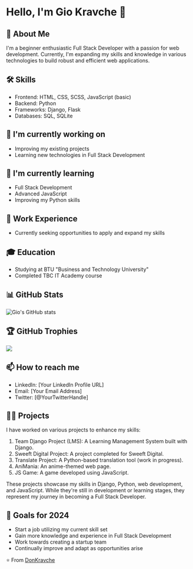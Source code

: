 # Hello, I'm Gio Kravche 👋

## 🚀 About Me
I'm a beginner enthusiastic Full Stack Developer with a passion for web development. Currently, I'm expanding my skills and knowledge in various technologies to build robust and efficient web applications.

## 🛠 Skills
- Frontend: HTML, CSS, SCSS, JavaScript (basic)
- Backend: Python
- Frameworks: Django, Flask
- Databases: SQL, SQLite

## 🔭 I'm currently working on
- Improving my existing projects
- Learning new technologies in Full Stack Development

## 🌱 I'm currently learning
- Full Stack Development
- Advanced JavaScript
- Improving my Python skills

## 💼 Work Experience
- Currently seeking opportunities to apply and expand my skills

## 🎓 Education
- Studying at BTU "Business and Technology University"
- Completed TBC IT Academy course

## 📊 GitHub Stats
![Gio's GitHub stats](https://github-readme-stats.vercel.app/api?username=DonKravche&show_icons=true&theme=radical)

## 🏆 GitHub Trophies
![](https://github-profile-trophy.vercel.app/?username=DonKravche&theme=radical&no-frame=false&no-bg=true&margin-w=4)

## 📫 How to reach me
- LinkedIn: [Your LinkedIn Profile URL]
- Email: [Your Email Address]
- Twitter: [@YourTwitterHandle]

## 👨‍💻 Projects
I have worked on various projects to enhance my skills:

1. Team Django Project (LMS): A Learning Management System built with Django.
2. Sweeft Digital Project: A project completed for Sweeft Digital.
3. Translate Project: A Python-based translation tool (work in progress).
4. AniMania: An anime-themed web page.
5. JS Game: A game developed using JavaScript.

These projects showcase my skills in Django, Python, web development, and JavaScript. While they're still in development or learning stages, they represent my journey in becoming a Full Stack Developer.

## 🎯 Goals for 2024
- Start a job utilizing my current skill set
- Gain more knowledge and experience in Full Stack Development
- Work towards creating a startup team
- Continually improve and adapt as opportunities arise

⭐️ From [DonKravche](https://github.com/DonKravche)
